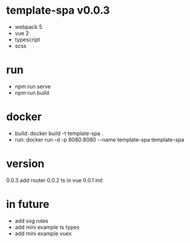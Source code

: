 # template-spa v0.0.3

- webpack 5
- vue 2
- typescript
- scss

# run
- npm run serve
- npm run build

# docker
- build: docker build -t template-spa .
- run: docker run -d -p 8080:8080 --name template-spa template-spa

# version
0.0.3 add router
0.0.2 ts in vue
0.0.1 init

# in future
- add svg rules
- add mini example ts types 
- add mini example vuex
